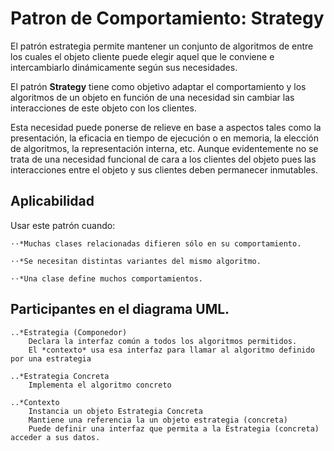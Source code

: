 # Patron de Comportamiento: Strategy

El patrón estrategia permite mantener un conjunto de algoritmos de entre los cuales el objeto cliente puede elegir aquel que le conviene e intercambiarlo dinámicamente según sus necesidades.

El patrón  **Strategy**  tiene como objetivo adaptar el comportamiento y los algoritmos de un objeto en función de una necesidad sin cambiar las interacciones de este objeto con los clientes. 

Esta necesidad puede ponerse de relieve en base a aspectos tales como la presentación, la eficacia en tiempo de ejecución o  en  memoria,  la  elección  de  algoritmos,  la  representación  interna,  etc.  Aunque  evidentemente  no se trata de una  necesidad  funcional  de  cara  a  los  clientes  del  objeto  pues  las  interacciones  entre  el  objeto  y  sus clientes deben permanecer inmutables.

## Aplicabilidad
Usar este patrón cuando:

    ⋅⋅*Muchas clases relacionadas difieren sólo en su comportamiento.

    ⋅⋅*Se necesitan distintas variantes del mismo algoritmo.

    ⋅⋅*Una clase define muchos comportamientos.

## Participantes en el diagrama UML.

    ..*Estrategia (Componedor)
        Declara la interfaz común a todos los algoritmos permitidos.
        El *contexto* usa esa interfaz para llamar al algoritmo definido por una estrategia

    ..*Estrategia Concreta
        Implementa el algoritmo concreto

    ..*Contexto
        Instancia un objeto Estrategia Concreta
        Mantiene una referencia la un objeto estrategia (concreta)
        Puede definir una interfaz que permita a la Estrategia (concreta) acceder a sus datos.
